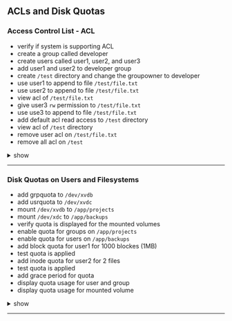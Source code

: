 ## ACLs and Disk Quotas

### Access Control List - ACL
- verify if system is supporting ACL
- create a group called developer
- create users called user1, user2, and user3
- add user1 and user2 to developer group
- create `/test` directory and change the groupowner to developer
- use user1 to append to file `/test/file.txt`
- use user2 to append to file `/test/file.txt`
- view acl of `/test/file.txt`
- give user3 `rw` permission to `/test/file.txt`
- use use3 to append to file `/test/file.txt`
- add default acl read access to `/test` directory
- view acl of `/test` directory
- remove user acl on `/test/file.txt`
- remove all acl on `/test`
<details><summary>show</summary>
<p>

```bash
sudo tune2fs -l /dev/xvda | grep "Default mount options"
sudo groupadd developer
sudo useradd user1
sudo useradd user2
sudo useradd user3
sudo usermod -aG developer user1
sudo usermod -aG developer user2
sudo mkdir /test
sudo touch /test/file.txt
sudo chgrp -R developer /test
sudo chmod -R 770 /test
#su user1
echo "This is user1" >> /test/file.txt
#su user2
echo "This is user2" >> /test/file.txt
sudo getfacl /test/file.txt
sudo setfacl -m u:user3:rw /test/file.txt
# su user3
echo "This is user3" >> /test/file.txt
sudo setfacl -m d:o:r /test
sudo getfacl /test
sudo setfacl -x u:user3 /test/file.txt
sudo setfacl -b /test
#  
```

</p>
</details>

---

### Disk Quotas on Users and Filesystems
- add grpquota to `/dev/xvdb` 
- add usrquota to `/dev/xvdc`
- mount `/dev/xvdb` to `/app/projects`
- mount `/dev/xdc` to `/app/backups`
- verify quota is displayed for the mounted volumes
- enable quota for groups on `/app/projects`
- enable quota for users on `/app/backups`
- add block quota for user1 for 1000 blockes (1MB)
- test quota is applied
- add inode quota for user2 for 2 files
- test quota is applied
- add grace period for quota
- display quota usage for user and group
- display quota usage for mounted volume

<details><summary>show</summary>
<p>

```bash
sudo vi /etc/fstab
# add the lines
/dev/xvdb /app/projects ext4 defaults,grpquota 0 0
/dev/xvdc /app/backups ext4 defaults,usrquota 0 0
sudo mount -a
sudo mount | grep quota
sudo quotacheck -avugc
sudo quotaon -vg /app/projects
sudo quotaon -vu /app/backups
sudo edquota -u user1
# add 1000 under blockes/hard
#su user1
dd if-/dev/zero of=/app/backups bs=2M count=1
sudo edquota -g developers
touch /app/projects/file1 /app/projects/file2 /app/projects/file3
sudo edquota -t
sudo quota -u user1
sudo quota -g developer
sudo repquota -v /dev/xvdb
```

</p>
</details>

---

